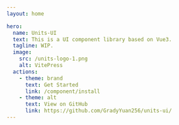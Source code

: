 ```yaml
---
layout: home

hero:
  name: Units-UI
  text: This is a UI component library based on Vue3.
  tagline: WIP.
  image:
    src: /units-logo-1.png
    alt: VitePress
  actions:
    - theme: brand
      text: Get Started
      link: /component/install
    - theme: alt
      text: View on GitHub
      link: https://github.com/GradyYuan256/units-ui/
---
```

